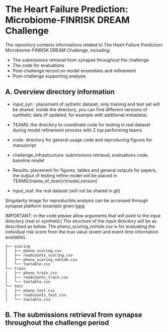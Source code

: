 # The Heart Failure Prediction: Microbiome-FINRISK DREAM Challenge

The repository contains informations related to The Heart Failure Prediction: Microbiome-FINRISK DREAM Challenge, including:
* The submissions retrieval from synapse throughout the challenge
* The code for evaluations
* Post-challenge record on model ensembles and refinement
* Post-challenge supporting analysis

## A. Overview directory information

* input_syn : placement of sythetic dataset, only training and test set will be shared. Inside the directory, you can find different versions of synthetic data (if updated, for example with additional metadata).

* TEAMS: the directory to coordinate  code for testing in real dataset during model refinement process with 2 top performing teams

* code: directory for general usage code and reproducing figures for manuscript

* challenge_infrastructure: submissions retrieval, evaluations code, baseline model

* Results: placement for figures, tables and general outputs for papers, the output of testing refine model will be placed in TEAMS/(name_of_team)/(model_version)

* input_real: the real dataset (will not be shared in git)

Singularity image for reproducible analysis can be accessed through synapse platform (example given [here](https://help.synapse.org/docs/Downloading-Data-Programmatically.2003796248.html) 

IMPORTANT: in the code please allow arguments that will point to the input directory (real or synthetic)
The structure of the input directory will be as described as below. The pheno_scoring_nohide.csv is for evaluating the individual risk score from the true value (event and event time information available).

```
├── scoring
│   ├── pheno_scoring.csv
│   ├── readcounts_scoring.csv
│   ├── pheno_scoring_nohide.csv
│   └── taxtable.csv
└── train
│   ├── pheno_train.csv
│   ├── readcounts_train.csv
│   └── taxtable.csv
└── test
│   ├── pheno_test.csv
│   ├── readcounts_test.csv
│   └── taxtable.csv
```

## B. The submissions retrieval from synapse throughout the challenge period
